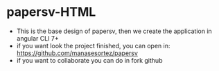 # papersv-HTML

- This is the base design of papersv, then we create the application in angular CLI 7+ 
- if you want look the project finished, you can open in: https://github.com/manasesortez/papersv
- if you want to collaborate you can do in fork github
